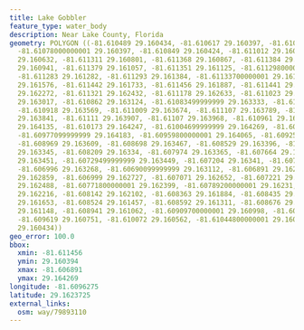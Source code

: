 ```yaml
---
title: Lake Gobbler
feature_type: water_body
description: Near Lake County, Florida
geometry: POLYGON ((-81.610489 29.160434, -81.610617 29.160397, -81.610698 29.160394,
  -81.61078000000001 29.160397, -81.610849 29.160424, -81.611012 29.160503, -81.611154
  29.160632, -81.611311 29.160801, -81.611368 29.160867, -81.611384 29.160875, -81.61139
  29.160941, -81.611379 29.161057, -81.611351 29.161125, -81.61129800000001 29.161206,
  -81.611283 29.161282, -81.611293 29.161384, -81.61133700000001 29.161453, -81.61141000000001
  29.161576, -81.611442 29.161733, -81.611456 29.161887, -81.611441 29.162071, -81.611383
  29.162272, -81.611321 29.162432, -81.611178 29.162633, -81.611023 29.162826, -81.610905
  29.163017, -81.610862 29.163124, -81.61083499999999 29.163333, -81.610857 29.163446,
  -81.610918 29.163569, -81.611009 29.163674, -81.611107 29.163789, -81.61112300000001
  29.163841, -81.61111 29.163907, -81.61107 29.163968, -81.610961 29.164015, -81.61060999999999
  29.164135, -81.610173 29.164247, -81.61004699999999 29.164269, -81.60995 29.164256,
  -81.60977099999999 29.164183, -81.60959800000001 29.164065, -81.609252 29.163802,
  -81.608969 29.163609, -81.608698 29.163467, -81.608529 29.163396, -81.60834699999999
  29.163345, -81.608209 29.16334, -81.607974 29.163365, -81.607664 29.163417, -81.607411
  29.163451, -81.60729499999999 29.163449, -81.607204 29.16341, -81.607078 29.163353,
  -81.606996 29.163268, -81.60690099999999 29.163112, -81.606891 29.162988, -81.606931
  29.162859, -81.606999 29.162727, -81.607071 29.162652, -81.607221 29.162574, -81.60742999999999
  29.162488, -81.60771800000001 29.162399, -81.60789200000001 29.16231, -81.608024
  29.162216, -81.608142 29.162102, -81.608363 29.161884, -81.608435 29.161749, -81.608475
  29.161653, -81.608524 29.161457, -81.608592 29.161311, -81.608676 29.161231, -81.60877600000001
  29.161148, -81.608941 29.161062, -81.60909700000001 29.160998, -81.609347 29.160884,
  -81.609619 29.160751, -81.610072 29.160562, -81.61044800000001 29.160445, -81.610489
  29.160434))
geo_error: 100.0
bbox:
  xmin: -81.611456
  ymin: 29.160394
  xmax: -81.606891
  ymax: 29.164269
longitude: -81.6096275
latitude: 29.1623725
external_links:
  osm: way/79893110
---
```

